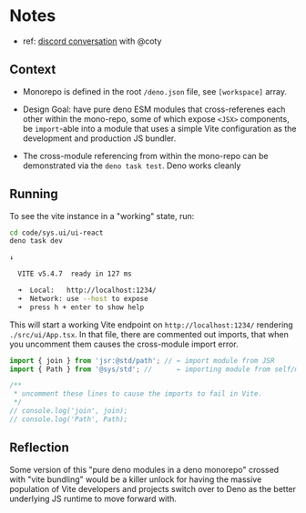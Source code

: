 # Notes

- ref: [discord conversation](https://discord.com/channels/684898665143206084/684898665151594506/1288966913187250349) with @coty


## Context

- Monorepo is defined in the root `/deno.json` file, see `[workspace]` array.
  
- Design Goal: have pure deno ESM modules that cross-referenes each other within the mono-repo, some of which expose `<JSX>` components, be `import`-able into a module that uses a simple Vite configuration as the development and production JS bundler.
  
- The cross-module referencing from within the mono-repo can be demonstrated via the `deno task test`.  Deno works cleanly


## Running
To see the vite instance in a "working" state, run:

```bash
cd code/sys.ui/ui-react
deno task dev

↓

  VITE v5.4.7  ready in 127 ms

  ➜  Local:   http://localhost:1234/
  ➜  Network: use --host to expose
  ➜  press h + enter to show help
```

This will start a working Vite endpoint on `http://localhost:1234/` rendering `./src/ui/App.tsx`.  In that file, there are commented out imports, that when you uncomment them causes the cross-module import error.

```ts
import { join } from 'jsr:@std/path'; // ← import module from JSR
import { Path } from '@sys/std'; //      ← importing module from self/mono-repo (pre JSR)

/**
 * uncomment these lines to cause the imports to fail in Vite.
 */
// console.log('join', join);
// console.log('Path', Path);
```

## Reflection

Some version of this "pure deno modules in a deno monorepo" crossed with "vite bundling" would be a killer unlock for having the massive population of Vite developers and projects switch over to Deno as the better underlying JS runtime to move forward with.